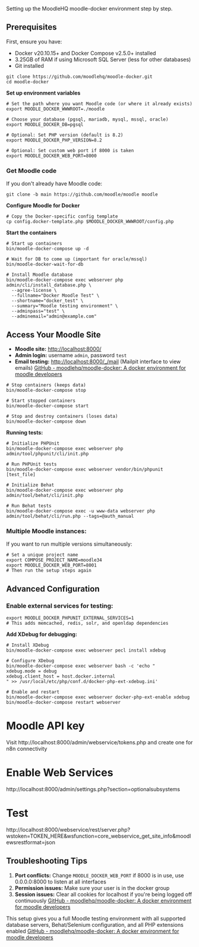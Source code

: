 Setting up the MoodleHQ moodle-docker environment step by step.

## **Prerequisites**

First, ensure you have:

- Docker v20.10.15+ and Docker Compose v2.5.0+ installed 
- 3.25GB of RAM if using Microsoft SQL Server (less for other databases)
- Git installed

```
git clone https://github.com/moodlehq/moodle-docker.git
cd moodle-docker
```

**Set up environment variables**

```
# Set the path where you want Moodle code (or where it already exists)
export MOODLE_DOCKER_WWWROOT=./moodle

# Choose your database (pgsql, mariadb, mysql, mssql, oracle)
export MOODLE_DOCKER_DB=pgsql

# Optional: Set PHP version (default is 8.2)
export MOODLE_DOCKER_PHP_VERSION=8.2

# Optional: Set custom web port if 8000 is taken
export MOODLE_DOCKER_WEB_PORT=8000
```

### **Get Moodle code**

If you don't already have Moodle code:

```
git clone -b main https://github.com/moodle/moodle moodle
```

**Configure Moodle for Docker**

```
# Copy the Docker-specific config template
cp config.docker-template.php $MOODLE_DOCKER_WWWROOT/config.php
```

**Start the containers**
```
# Start up containers
bin/moodle-docker-compose up -d

# Wait for DB to come up (important for oracle/mssql)
bin/moodle-docker-wait-for-db

# Install Moodle database
bin/moodle-docker-compose exec webserver php admin/cli/install_database.php \
  --agree-license \
  --fullname="Docker Moodle Test" \
  --shortname="docker_test" \
  --summary="Moodle testing environment" \
  --adminpass="test" \
  --adminemail="admin@example.com"
```


## **Access Your Moodle Site**

- **Moodle site:** [http://localhost:8000/](http://localhost:8000/)
- **Admin login:** username `admin`, password `test`
- **Email testing:** [http://localhost:8000/_/mail](http://localhost:8000/_/mail) (Mailpit interface to view emails) [GitHub - moodlehq/moodle-docker: A docker environment for moodle developers](https://github.com/moodlehq/moodle-docker)

```
# Stop containers (keeps data)
bin/moodle-docker-compose stop

# Start stopped containers
bin/moodle-docker-compose start

# Stop and destroy containers (loses data)
bin/moodle-docker-compose down
```


**Running tests:**

```
# Initialize PHPUnit
bin/moodle-docker-compose exec webserver php admin/tool/phpunit/cli/init.php

# Run PHPUnit tests
bin/moodle-docker-compose exec webserver vendor/bin/phpunit [test_file]

# Initialize Behat
bin/moodle-docker-compose exec webserver php admin/tool/behat/cli/init.php

# Run Behat tests
bin/moodle-docker-compose exec -u www-data webserver php admin/tool/behat/cli/run.php --tags=@auth_manual
```


### **Multiple Moodle instances:**

If you want to run multiple versions simultaneously:

```
# Set a unique project name
export COMPOSE_PROJECT_NAME=moodle34
export MOODLE_DOCKER_WEB_PORT=8001
# Then run the setup steps again
```


## **Advanced Configuration**

### **Enable external services for testing:**

```
export MOODLE_DOCKER_PHPUNIT_EXTERNAL_SERVICES=1
# This adds memcached, redis, solr, and openldap dependencies
```

**Add XDebug for debugging:**

```
# Install XDebug
bin/moodle-docker-compose exec webserver pecl install xdebug

# Configure XDebug
bin/moodle-docker-compose exec webserver bash -c 'echo "
xdebug.mode = debug
xdebug.client_host = host.docker.internal
" >> /usr/local/etc/php/conf.d/docker-php-ext-xdebug.ini'

# Enable and restart
bin/moodle-docker-compose exec webserver docker-php-ext-enable xdebug
bin/moodle-docker-compose restart webserver
```

# Moodle API key
Visit http://localhost:8000/admin/webservice/tokens.php and create one for n8n connectivity

# Enable Web Services
http://localhost:8000/admin/settings.php?section=optionalsubsystems

# Test
http://localhost:8000/webservice/rest/server.php?wstoken=TOKEN_HERE&wsfunction=core_webservice_get_site_info&moodlewsrestformat=json

## **Troubleshooting Tips**

1. **Port conflicts:** Change `MOODLE_DOCKER_WEB_PORT` if 8000 is in use, use 0.0.0.0:8000 to listen at all interfaces
2. **Permission issues:** Make sure your user is in the docker group
3. **Session issues:** Clear all cookies for localhost if you're being logged off continuously [GitHub - moodlehq/moodle-docker: A docker environment for moodle developers](https://github.com/moodlehq/moodle-docker)

This setup gives you a full Moodle testing environment with all supported database servers, Behat/Selenium configuration, and all PHP extensions enabled [GitHub - moodlehq/moodle-docker: A docker environment for moodle developers](https://github.com/moodlehq/moodle-docker)

